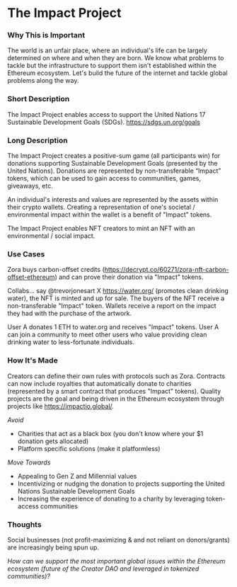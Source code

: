 # The Impact Project 

### Why This is Important

The world is an unfair place, where an individual's life can be largely determined on where and when they are born. We know what problems to tackle but the infrastructure to support them isn't established within the Ethereum ecosystem. Let's build the future of the internet and tackle global problems along the way. 

### Short Description

The Impact Project enables access to support the United Nations 17 Sustainable Development Goals (SDGs). https://sdgs.un.org/goals

### Long  Description

The Impact Project creates a positive-sum game (all participants win) for donations supporting Sustainable Development Goals (presented by the United Nations). Donations are represented by non-transferable “Impact” tokens, which can be used to gain access to communities, games, giveaways, etc.

An individual's interests and values are represented by the assets within their crypto wallets. Creating a representation of one's societal / environmental impact within the wallet is a benefit of "Impact" tokens.

The Impact Project enables NFT creators to mint an NFT with an environmental / social impact.

### Use Cases 

Zora buys carbon-offset credits (https://decrypt.co/60271/zora-nft-carbon-offset-ethereum) and can prove their donation via "Impact" tokens. 

Collabs... say @trevorjonesart X https://water.org/ (promotes clean drinking water), the NFT is minted and up for sale. The buyers of the NFT receive a non-transferable "Impact" token. Wallets receive a report on the impact they had with the purchase of the artwork. 

User A donates 1 ETH to water.org and receives "Impact" tokens. User A can join a community to meet other users who value providing clean drinking water to less-fortunate individuals. 

### How It's Made

Creators can define their own rules with protocols such as Zora. Contracts can now include royalties that automatically donate to charities (represented by a smart contract that produces "Impact" tokens). Quality projects are the goal and being driven in the Ethereum ecosystem through projects like https://impactio.global/. 

*Avoid*
  - Charities that act as a black box (you don't know where your $1 donation gets allocated)
  - Platform specific solutions (make it platformless)

*Move Towards* 
  - Appealing to Gen Z and Millennial values
  - Incentivizing or nudging the donation to projects supporting the United Nations Sustainable Development Goals
  - Increasing the experience of donating to a charity by leveraging token-access communities 

### Thoughts

Social businesses (not profit-maximizing & and not reliant on donors/grants) are increasingly being spun up. 

*How can we support the most important global issues within the Ethereum ecosystem (future of the Creator DAO and leveraged in tokenized communities)?*
